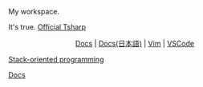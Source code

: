 My workspace.

It's true.
<a href="
https://github.com/Tsharp-lang/Tsharp">Official Tsharp</a>

<div align="center">
    <a href="https://github.com/Tsharp-lang/Tsharp/blob/main/DOC/docs.md">Docs</a>
    |
    <a href="https://github.com/Tsharp-lang/Tsharp/blob/main/DOC/ドキュメント.md">Docs(日本語)</a>
    |
    <a href="https://github.com/Tsharp-lang/Tsharp/blob/main/editor/tsharp.vim">Vim</a>
    |
    <a href="https://marketplace.visualstudio.com/items?itemName=akamurasaki.tsharplanguage-color">VSCode</a>
</div>

<a href="https://en.wikipedia.org/wiki/Stack-oriented_programming">Stack-oriented programming</a>

<a href="https://github.com/Tsharp-lang/Tsharp/blob/main/DOC/docs.md">Docs</a>